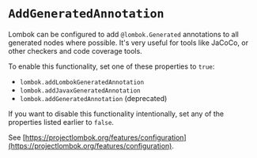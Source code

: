 # `AddGeneratedAnnotation`

Lombok can be configured to add `@lombok.Generated` annotations to all generated nodes where possible.
It's very useful for tools like JaCoCo, or other checkers and code coverage tools.

To enable this functionality, set one of these properties to `true`:

* `lombok.addLombokGeneratedAnnotation`
* `lombok.addJavaxGeneratedAnnotation`
* `lombok.addGeneratedAnnotation` (deprecated)

If you want to disable this functionality intentionally, set any of the properties listed earlier to `false`.

See [https://projectlombok.org/features/configuration](https://projectlombok.org/features/configuration).
